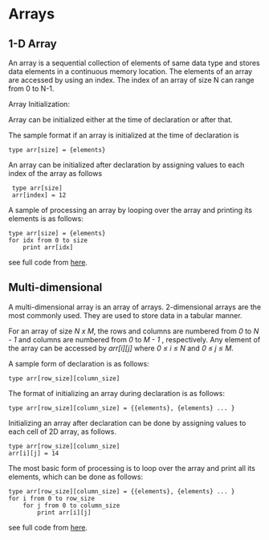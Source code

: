 # Arrays

## 1-D Array

An array is a sequential collection of elements of same data type and stores data elements in a continuous memory location. The elements of an array are accessed by using an index. The index of an array of size N can range from 0 to N-1.

Array Initialization:

Array can be initialized either at the time of declaration or after that.

The sample format if an array is initialized at the time of declaration is
```
type arr[size] = {elements}
```

An array can be initialized after declaration by assigning values to each index of the array as follows
```
 type arr[size]
 arr[index] = 12
```
A sample of processing an array by looping over the array and printing its elements is as follows:
```
type arr[size] = {elements}
for idx from 0 to size
    print arr[idx]
```
see full code from [here](https://github.com/jainayu/Data-Structures/blob/master/Array/array1d.cpp).
 
## Multi-dimensional

A multi-dimensional array is an array of arrays. 2-dimensional arrays are the most commonly used. They are used to store data in a tabular manner.

For an array of size *N x M*, the rows and columns are numbered from *0* to *N - 1* and columns are numbered from *0* to *M - 1* , respectively. Any element of the array can be accessed by *arr[i][j]* where *0 ≤ i ≤ N* and *0 ≤ j ≤ M*.

A sample form of declaration is as follows:

```
type arr[row_size][column_size]
```

The format of initializing an array during declaration is as follows:

```
type arr[row_size][column_size] = {{elements}, {elements} ... }
```

Initializing an array after declaration can be done by assigning values to each cell of 2D array, as follows.

```
type arr[row_size][column_size]
arr[i][j] = 14

```

The most basic form of processing is to loop over the array and print all its elements, which can be done as follows:
```
type arr[row_size][column_size] = {{elements}, {elements} ... }
for i from 0 to row_size
    for j from 0 to column_size
        print arr[i][j]
```

see full code from [here](https://github.com/jainayu/Data-Structures/blob/master/Array/array2D.cpp).
